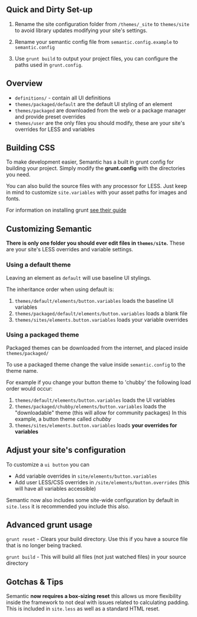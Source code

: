 ## Quick and Dirty Set-up

1) Rename the site configuration folder from ``/themes/_site`` to ``themes/site`` to avoid library updates modifying your site's settings.

2) Rename your semantic config file from ``semantic.config.example`` to ``semantic.config``

3) Use ``grunt build`` to output your project files, you can configure the paths used in ``grunt.config``. 

## Overview
* ``definitions/`` - contain all UI definitions
* ``themes/packaged/default`` are the default UI styling of an element
* ``themes/packaged`` are downloaded from the web or a package manager and provide preset overrides
* ``themes/user`` are the only files you should modify, these are your site's overrides for LESS and variables

## Building CSS

To make development easier, Semantic has a built in grunt config for building your project. Simply modify the **grunt.config** with the directories you need.

You can also build the source files with any processor for LESS. Just keep in mind to customize ``site.variables`` with your asset paths for images and fonts.

For information on installing grunt [see their guide](http://gruntjs.com/installing-grunt)

## Customizing Semantic

**There is only one folder you should ever edit files in ``themes/site``.** These are your site's LESS overrides and variable settings.

### Using a default theme
Leaving an element as  ``default`` will use baseline UI stylings.

The inheritance order when using default is:
1) ``themes/default/elements/button.variables`` loads the baseline UI variables
2) ``themes/packaged/default/elements/button.variables`` loads a blank file
3) ``themes/sites/elements.button.variables`` loads your variable overrides

### Using a packaged theme
Packaged themes can be downloaded from the internet, and placed inside ``themes/packaged/``

To use a packaged theme change the value inside ``semantic.config`` to the theme name.

For example if you change your button theme to 'chubby' the following load order would occur:

1) ``themes/default/elements/button.variables`` loads the UI variables
2) ``themes/packaged/chubby/elements/button.variables`` loads the "downloadable" theme (this will allow for community packages) In this example, a button theme called *chubby*
3) ``themes/sites/elements.button.variables`` loads **your overrides for variables**

## Adjust your site's configuration

To customize a ``ui button`` you can
* Add variable overrides in ``site/elements/button.variables``
* Add user LESS/CSS overrides in ``/site/elements/button.overrides`` (this will have all variables accessible)

Semantic now also includes some site-wide configuration by default in ``site.less`` it is recommended you include this also.

## Advanced grunt usage

``grunt reset`` - Clears your build directory. Use this if you have a source file that is no longer being tracked.

``grunt build`` - This will build all files (not just watched files) in your source directory

## Gotchas & Tips

Semantic **now requires a box-sizing reset** this allows us more flexibility inside the framework to not deal with issues related to calculating padding. This is included in ``site.less`` as well as a standard HTML reset.

